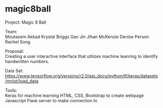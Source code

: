 # magic8ball
Project:  Magic 8 Ball


Team:  
Moutasem Akkad
Krystal Briggs
Gan Jin
Jihan McKenzie
Denise Person
Rachel Song

Proposal:  
Creating a user interactive interface that utilizes machine leanring to identify handwritten numbers.  

Data Set:  
https://www.tensorflow.org/versions/r2.0/api_docs/python/tf/keras/datasets/mnist/load_data

Tools:  
Keras for machine learning
HTML, CSS, Bootstrap to create webpage
Javascript
Flask server to make connection to 
